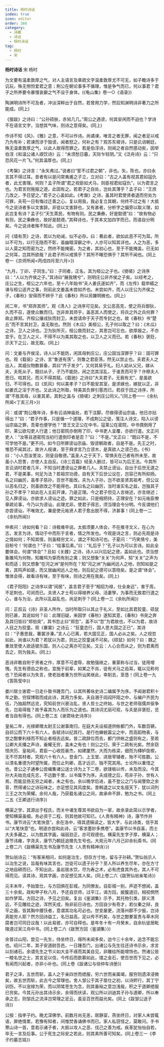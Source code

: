 ```yaml
---
title: 杨时诗话
index: true
icon: editor
order: 366
category:
  - 诗藏
  - 诗话
  - 杨时诗话
tag:
  - 杨时
  - 宋
---
```


**杨时诗话** 宋 杨时  

为文要有温柔敦厚之气，对人主语言及章疏文字温柔敦厚尤不可无，如子瞻诗多于讥玩，殊无恻怛爱君之意；荆公在朝论事多不循理，惟是争气而已，何以事君？君子之所养要令暴慢哀僻之气不设于身体。(《龟山集》卷一○《语录》)  

陶渊明诗所不可及者，冲淡深粹出于自然，若曾用力学，然后知渊明诗非著力之所能成。(同上)  

《狼跋》之诗曰：“公孙硕肤，赤舃几几。”周公之遇谤，何其安闲而不迫也？学诗不在语言文字，当想其气味，则诗之意得矣。(同上)  

作诗不知《风》、《雅》之意，不可以作诗。尚谲谏，唯言之者无罪，闻之者足以戒乃为有补；若谏而涉于毁谤，闻者怒之，何补之有？观苏东坡诗，只是讥诮朝廷，殊无温柔敦厚之气，以此人故得而罪之。若是伯淳诗，则闻之者自然感动矣，因举伯淳《和温公诸人禊饮诗》云：“未须愁日暮，天际乍轻阴。”又《泛舟诗》云：“只恐风花一片飞。”何其温厚也。(同上)  

《考槃》之诗言：“永矢弗过。”说者曰“誓不过君之朝”，非也。矢，陈也。亦曰永言其不得过耳。昔者有以是问常夷甫之子立，立对曰：“古之人盖有视其君如寇仇者，此尤害理。何则？孟子所谓“君之视臣如犬马，则臣视君如寇仇”，以为君言之也。为君言则施报之道，此固有之。若君子之自处，岂处其薄乎？孟子曰：“王庶几改之，予日望之。”君子之心盖如此。《考槃》之诗，虽其时君使贤者退而穷处为可罪，夫苟一日有悔过迁善之心，复以用我，我必复立其朝，何终不过之有！大抵今之说诗者多以文害辞。非徒以文害辞也，又有甚者，分析字之偏旁以取义理，如此岂复有诗？孟子引“天生蒸民，有物有则。民之秉彝，好是懿德”曰：“故有物必有则，民之秉彝也，故好是懿德。”其释诗也，于其本文加四字而已，而语自分明矣。今之说诗者殊不知此。(同上)  

问《墙有茨》之诗，若以为劝诫，似不必存。曰：著此者，欲如此恶不可为耳。所以不可为，以行无隐而不彰，虽幽暗深僻之中，人亦可以知其详也。人之为恶，多以人莫之知而密为之，然终不能掩密。为之者，其初心也，至于不能掩盖，已无如之何耳，岂其所欲哉？此君子所以戒慎乎？其所不睹恐惧乎？其所不闻也。(同上卷一《京师所闻<丙戌四月至六月>》)  

“九月，丁卯，子同生。”曰：子同者，正名，其为桓公之子也。《猗嗟》之诗序曰：“人以为齐侯之子。”其诗曰“展我甥兮”，则明庄公非齐侯之子矣。以经考之，庄公之生，桓公之六年也，至十八年始书“夫人姜氏遂如齐”，而《左传》载申繻之谏与桓公适齐之事，则前此文姜盖未尝如齐也。未尝如齐，而人以庄公为齐侯之子，《春秋》安得而不辨乎？此《春秋》所以另嫌明微也。(同上)  

闵二年，书“郑弃其师”。观《清人》之诗序可见矣。文公恶高克，使之将兵御狄，久而不召，遂使众散而归。岂非弃其师乎，盖恶其人而使之，将兵之外之兵何罪？故止罪郑。齐桓公攘戎狄而封卫，未尝请命于天子而专封之也，故《春秋》书“楚丘”而不言其封卫，盖无取也。然则《木瓜》美桓公，孔子何以取之？曰：《木瓜》之诗，卫人之诗也。卫为狄所灭，桓公救而封之，其恩岂可忘也，欲厚报之，不亦宜乎。在卫人之义，不得不以为美其取之也，以卫人之义而已。若《春秋》褒贬，示天下之公，故无取。(同上)  

问：文姜与齐侯淫，诗人以不能防，闲其母刺庄公，庄公固当深罪乎？曰：固可罪也。观《载驱》之诗，言“鲁道有荡”，则鲁之君臣荡，然无以禁止也。夫君夫人之出入，其威仪物数甚备，其曰“齐子发夕”，又何其易乎礼。妇人幼从父兄，嫁从夫，夫死从子，既曰从子，子乃不能防，闲之恣其淫乱，于谁责而可乎？许穆夫人思归，唁其兄，而义不得其赋。《载驰》之诗曰“大夫君子。无我有尤”，是虽欲归，不可得也。曰《凯风》何以美孝子？曰不能安其室，是求嫁也，嫁犹以正，非如姜氏之淫于齐也。又此诗之所取，特美其负罪引慝而已。若叔于田之诗序，所谓“不胜其母，以害其弟，其刺之盖与《猗嗟》之刺庄公同义。”(同上卷一一《余杭所闻<丁亥三月>》)  

问：或谓“荆公晚年诗，多有讥诮神庙处，若下注脚，尽做得谤讪宗庙，他日亦拈得出？”曰：“君子作事，只是循一个道理，不成荆公之徒，笺注人诗文，陷入以谤讪宗庙之罪，吾辈也便学他？”昔王文正公在中书，寇莱公在密院，中书偶倒用了印，莱公欲勾吏人行遣；他日密院亦倒用了印，中书吏人呈覆，亦欲行遣。文正问吏人：“汝等且道密院当初行遣倒印者是否？”曰：“不是。”文正曰：“既曰不是，不可学他不是。”更不问。如今日所罪谤讪宗庙、毁谤朝政者，自是不是。先王之时，惟恐不闻其过，故许人规谏，至于舜求言乃立谤木，是真欲人之谤己也。《书》曰：“小人怨汝詈汝，则皇自敬德。”盖圣人之于天下，常惧夫在己者有所未至，故虽小人怨詈，亦使人主自反。《诗三百篇》经圣人删过，皆可以为后王法。今其所言讥诮时君者几半，不知当时遭谤讪之罪者几人。夫禁止谤讪，自出于后世无道之君，不是美事，何足为法？若祖宗功德，自有天下后世公议在，岂容己有所抑扬。名之曰幽厉，虽孝子慈孙，百世不能改。夫为人子孙，岂不欲圣贤其祖考，但公议以恶名归之，则虽欲改之不能得也。其曰名之曰幽厉，当时谁实名之兹，岂独其子孙之不孝乎？如此在人主前开谏，乃是正理。今之君子但见人言继述，亦言继述；见人罪谤讪，亦欲求人谤讪之迹。罪之如此，只是相把持，正理安在？如元祐臣僚章疏论事，今乃以为谤讪，此理尤非。使君子得志，须当理会令分明。今反谓他们亦尝谤讪，不唯效尤，兼是使元祐贤人君子愈出脱不得，济甚事！(同上卷一二《余杭所闻》)  

仲素问：诗如何看？曰：诗极难卒说。太抵须要人体会，不在推寻文义，在心为志，发言为诗，情动于中而形于言者，情之所发也。今观是诗之言，则必先观是诗之情如何；不知其情，则虽精穷文义，谓之不知诗可也。子夏问：“‘巧笑倩兮，美目盼兮！’何谓也？”子曰：“绘事后素。”曰：“礼后乎？”孔子以为可以言诗。如此全要体会。何谓“体会”？且如《关雌》之诗，诗人以兴后妃之德，盖如此也。须当想象雎鸠为何物，知雎鸠为挚而有别之禽；则又想象“关关”为何声，知“关关”之声为和而适；则又想象“在河之洲”是何所在？知“河之洲”为幽闲远人之地，则知如是之禽，其鸣声如是，而又居幽闲远人之地，则后妃之德可以意晓矣。是之谓“体会”。惟体会得，故看诗有味，至于有味，则诗之用在我矣。(同上)  

《君子阳阳》之诗序以谓“闵居”，盖言君子至于“相招为禄，仕全身远”，害于周，不足刺也，可闵而已。夫贤人才士苟以得禄养父母、活妻孥，为事而无致君行道之心，谁与为治，此所以乱益乱也，尚足刺乎？(同上卷一三《余杭所闻》)  

问：正叔云《诗》非圣人所作，当时所取只以其止于礼义，至如比其君狡童、硕鼠则已甚，其说如何？曰：此理旧疑，来因学《春秋》遂知其意，《春秋》书突之奔及其归皆曰“郑伯突”，其书忽止曰“郑忽”，盖不以“忽”为君故也，不以为君，故诗人目之为狡童。观《褰裳》之诗云：“狂童恣行，国人思大国之正已”，其诗曰：“子惠思我，褰裳涉溱。”言人心已离，若大国见正，国人必从之矣。人之视忽如此，尚谁以为君？若犹以为君，则比之狡童诚不可矣。《硕鼠》如何？曰：魏之重敛至使人欲适彼乐国，则人心之离亦可见矣。又云：人心合而从之，则为君离而去之，则为独夫。(同上)  

恶诗非敢自附于贤者之作，厚意不可虚辱，故勉强继之，重蒙称与过当，徒用增愧。先生有德齿之称也，宜施于前辈，如某之不肖，徒有犬马之齿耳，辄以见称何也？恐闻者以为失言，使老拙者重为世所讪笑继此，幸削去，至恳！(同上卷一九《答陈莹中》)  

娄川居士谢君一日走仆致书踵吾门，以其所著咏史诗二编属予为序。予闻谢君积十年之勤，穷探博取而成此诗，其用力多矣。夫自溷于闾阎阡陌之中，与编户齐民为伍，乃独超然远览，究知前世兴衰治乱，贤人哲士之终始，与世之老师宿儒并驱争先，岂易得哉？故予喜其为人而乐为之道也。其诗词尤丽可观，与夫是非褒贬，览者当自有得也。(同上卷二五《谢君咏史诗序》)  

皇祐二年，光禄卿赠太尉王公谢事南归，在庭大夫设祖道供帐都门外，车数百辆，自祁公而下六十有六人，各赋诗以纪其行。是行也蝉蜕嚣尘之中，而高蹈物表，与世之酣豢利禄而不知止者相去远矣。昔二疏辞位而去，都门供帐之盛则有之，至若公卿大夫播之声诗，垂耀无穷，盖未之有也！则公之归，荣于二疏有光矣。然余窃怪庆历、皇祐间，君臣一心收揽豪杰，如建厦然，大而为栋梁，细而为欂栌扂楔，无不尽其材者。究观六十有六人，登金门、上玉堂、进居宰辅者，殆不可胜数。公以清名重德为时望所属，而位止列卿，高才远识，独不究其用。士论所以重惜之也。昔公之子通奉公尝编集诸公送士诗为上下二卷，欲镂板以传，未及而没。今其孙大夫始克成先志，不远数千里，以书属予为序。夫成德之后，苟非子孙，世有人焉，而能显扬无穷之闻者，未之有也。余以晚学后进，虽不登公之门与闻謦欬之余音，然得诸公之诗玩味之，亦足想见其风度矣。昔韩退之以文名擅天下，犹以词列三王之次为荣耀。余何人哉，乃获载名诸公之间，故承命不辞，勉为之书。(同上二五《王卿送行诗序》)  

横渠之学，其源出于程氏，而关中诸生尊其书欲自为一家，故余录此简以示学者，使知横渠虽细，务必资于二程，则其他故可知已。《人贵有精神》诗，康节作并书。康节诗云“大笔快意”。余在洛中，得其遗稿读之，皆大字，与此诗类，信乎其以“大笔快意”也。明道亦尝和此诗，云“客求墨妙多携卷”。盖康节以书自喜，而士大夫多藏之，以为胜其字画，端丽劲正，亦可观德也。横渠先生字子厚，横渠人；康节讳雍，字尧夫，康节乃朝廷追赠先生号也。大观元年八月己卯余杭斋书。(同上卷二六《跋横渠先生书及康节先生〈人贵有精神诗〉》)  

贺仙翁诗云：“有客来相问，如何是治生，但存方寸地，留与子孙耕。”贺仙翁示人以治生之说，旨哉有味其言也，岂徒可以遗子孙乎？至人所以养生尽年，亦在方寸之地自耕而已。不知出此，虽岩居水饮，尽为寿之术，必有虎食其外也，其人不可得而见。读其诗，观其字画，亦足想见其人矣。(同上卷二六《跋贺仙翁亲笔诗》)  

元丰末年，予始筮仕，与方回俱在彭城，为同僚友。自彭城一别，声迹不想闻，盖三十余矣。政和甲子秋八月，予还自京师，过平江，谒方回，披腹道旧，相视惘然如作梦耳。方回之诗，予见之旧矣。复出《鉴湖集》示予，其托物引类，辞义清远，不见雕绘之迹，浑然天成，殆非前日诗也。方回自少有奇才，若仪秦之辩，良平之画，皆其胸中餍饫者，意谓其功名可必也。世变屡更，流落州郡不少振，岂诗真能穷人耶？然方回诗益工，名日益高，足以传不朽矣，与世之酣豢富贵与草木同腐者岂可同日议哉！以此易彼，亦可自释也。是年冬十有一月癸末，自余杭徙居毗陵道过吴江舟中书。(同上卷二六《跋贺方回〈鉴湖集〉》)  

余昔过山阳，尝见一先生，侍坐终日，得所未闻多矣，迨今三十余年，追念不能忘也。绍兴二年，其子安道尉吾邑，一日踵吾门，出诸公与先生往还诗书示余，求言以刻诸石。余谓先生之节义如大圭不琢而其美自见，非雕绘所能增饰也。然诸公皆一睦名世之士，其言足以信，今传后而歆慕如此，镂之金石，使百世而下见之，必有闻而兴起者，亦非小补也。(同上卷《跋诸公与徐仲车诗册》)  

君子之泽，五世而斩。盖人之于亲四世而缌服，穷六世而亲属竭，服穷则遗泽浸微矣，故五世而斩，此古今之常理也。舍人邹公于其子筮仕之初，以诗赆行，其丁宁训饬，不以宠禄为荣，而以阴骘苍生为念，则其垂裕之意岂浅哉，积之于道卿缌服已穷矣。今其元孙出其诗示余，余得而伏读，观公所以训迪其子孙与道卿，所以奉承之志，则邹氏之流泽岂常理之足云，虽亘百世而益光矣。(同上《跋邹公送子诗》)  

公按：指李子约。晚尤深佛学。前数月尚无恙，居静室，燕坐终日，对家人未尝辄语，屏绝情累，若豫有知者，间惟焚香诵佛书而已。家人私窃怪之，莫敢问。手书寒山诗一首，意若示诸子者，大抵以攻人之恶、伐己之善为戒。疾革犹怡怡自若，卒无一言及后事。公于死生之际安之若此，则其素所善可知矣。(同上卷三一《李子约墓志铭》)  
